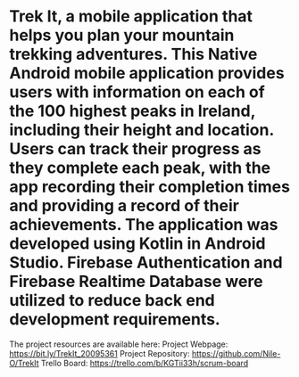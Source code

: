 # Trek It, a mobile application that helps you plan your mountain trekking adventures. This Native Android mobile application provides users with information on each of the 100 highest peaks in Ireland, including their height and location. Users can track their progress as they complete each peak, with the app recording their completion times and providing a record of their achievements. The application was developed using Kotlin in Android Studio. Firebase Authentication and Firebase Realtime Database were utilized to reduce back end development requirements.
The project resources are available here:
Project Webpage: https://bit.ly/TrekIt_20095361
Project Repository: https://github.com/Nile-O/TrekIt
Trello Board: https://trello.com/b/KGTii33h/scrum-board
